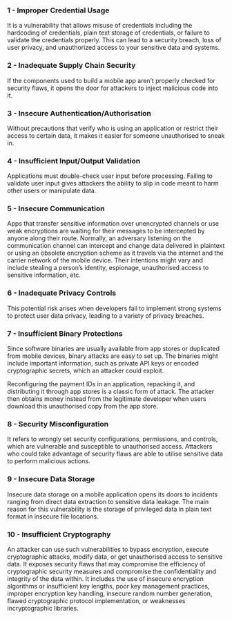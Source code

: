 
### 1 - Improper Credential Usage

It is a vulnerability that allows misuse of credentials including the hardcoding of credentials, plain text storage of credentials, or failure to validate the credentials properly. This can lead to a security breach, loss of user privacy, and unauthorized access to your sensitive data and systems.

### 2 - Inadequate Supply Chain Security

If the components used to build a mobile app aren’t properly checked for security flaws, it opens the door for attackers to inject malicious code into it.

### 3 - Insecure Authentication/Authorisation

Without precautions that verify who is using an application or restrict their access to certain data, it makes it easier for someone unauthorised to sneak in.

### 4 - Insufficient Input/Output Validation

Applications must double-check user input before processing. Failing to validate user input gives attackers the ability to slip in code meant to harm other users or manipulate data.

### 5 - Insecure Communication

Apps that transfer sensitive information over unencrypted channels or use weak encryptions are waiting for their messages to be intercepted by anyone along their route. Normally, an adversary listening on the communication channel can intercept and change data delivered in plaintext or using an obsolete encryption scheme as it travels via the internet and the carrier network of the mobile device. Their intentions might vary and include stealing a person’s identity, espionage, unauthorised access to sensitive information, etc.

### 6 - Inadequate Privacy Controls

This potential risk arises when developers fail to implement strong systems to protect user data privacy, leading to a variety of privacy breaches. 

### 7 - Insufficient Binary Protections

Since software binaries are usually available from app stores or duplicated from mobile devices, binary attacks are easy to set up. The binaries might include important information, such as private API keys or encoded cryptographic secrets, which an attacker could exploit.

Reconfiguring the payment IDs in an application, repacking it, and distributing it through app stores is a classic form of attack. The attacker then obtains money instead from the legitimate developer when users download this unauthorised copy from the app store.

### 8 - Security Misconfiguration

It refers to wrongly set security configurations, permissions, and controls, which are vulnerable and susceptible to unauthorised access. Attackers who could take advantage of security flaws are able to utilise sensitive data to perform malicious actions. 

### 9 - Insecure Data Storage

Insecure data storage on a mobile application opens its doors to incidents ranging from direct data extraction to sensitive data leakage. The main reason for this vulnerability is the storage of privileged data in plain text format in insecure file locations. 

### 10 - Insufficient Cryptography

An attacker can use such vulnerabilities to bypass encryption, execute cryptographic attacks, modify data, or get unauthorised access to sensitive data. It exposes security flaws that may compromise the efficiency of cryptographic security measures and compromise the confidentiality and integrity of the data within. It includes the use of insecure encryption algorithms or insufficient key lengths, poor key management practices, improper encryption key handling, insecure random number generation, flawed cryptographic protocol implementation, or weaknesses incryptographic libraries.






